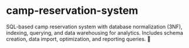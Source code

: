 # camp-reservation-system
SQL-based camp reservation system with database normalization (3NF), indexing, querying, and data warehousing for analytics. Includes schema creation, data import, optimization, and reporting queries. 🚀
